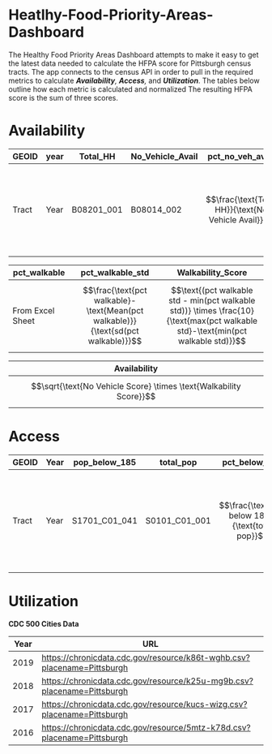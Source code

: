 # Heatlhy-Food-Priority-Areas-Dashboard

The Healthy Food Priority Areas Dashboard attempts to make it easy to get the latest data needed to calculate the HFPA score for Pittsburgh census tracts. The app connects to the census API in order to pull in the required metrics to calculate ***Availability**, **Access**,* and ***Utilization***. The tables below outline how each metric is calculated and normalized The resulting HFPA score is the sum of three scores.

# Availability

| GEOID | year | Total_HH | No_Vehicle_Avail | pct_no_veh_avail | no_veh_std | No_Vehicle_Score |
| --- | --- | --- | --- | --- | --- | --- |
| Tract | Year | B08201_001 | B08014_002 | $$\frac{\text{Total HH}}{\text{No Vehicle Avail}}$$ | $$\frac{\text{pct no veh avail}-\frac{\text{sum(no vehicle avail)}}{\text{sum(total HH)}}}{\text{sd(pct no veh avail)}}$$ | $$\text{(no veh std) - min(no veh std)} \times \frac{10}{\text{Max(no veh std)}-\text{Min(no veh std)}}$$ |

| pct_walkable | pct_walkable_std | Walkability_Score |
| --- | --- | --- |
| From Excel Sheet | $$\frac{\text{pct walkable}-\text{Mean(pct walkable)}}{\text{sd(pct walkable)}}$$ | $$\text{(pct walkable std - min(pct walkable std))} \times \frac{10}{\text{max(pct walkable std}-\text{min(pct walkable std)}}$$ |

| Availability |
| --- |
| $$\sqrt{\text{No Vehicle Score} \times \text{Walkability Score}}$$ |

# Access

| GEOID | Year | pop_below_185 | total_pop | pct_below_185 | pct_185_std | Access |
| --- | --- | --- | --- | --- | --- | --- |
| Tract | Year | S1701_C01_041 | S0101_C01_001 | $$\frac{\text{pop below 185}}{\text{total pop}}$$ | $$\frac{\text{pct below 185}-\text{Mean(pct below 185)}}{\text{sd(pct below 185)}}$$ | $$\text{(pct 185 std - MIN(pct 185 std))} \times \frac{10}{\text{MAX(pct 185 std)}-\text{MIN(pct 185 std)}}$$ |

# Utilization

**CDC 500 Cities Data**

| Year | URL |
| --- | --- |
| 2019 | https://chronicdata.cdc.gov/resource/k86t-wghb.csv?placename=Pittsburgh |
| 2018 | https://chronicdata.cdc.gov/resource/k25u-mg9b.csv?placename=Pittsburgh |
| 2017 | https://chronicdata.cdc.gov/resource/kucs-wizg.csv?placename=Pittsburgh |
| 2016 | https://chronicdata.cdc.gov/resource/5mtz-k78d.csv?placename=Pittsburgh |

